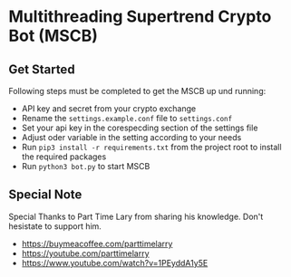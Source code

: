 # Multithreading Supertrend Crypto Bot (MSCB)

## Get Started
Following steps must be completed to get the MSCB up und running:
- API key and secret from your crypto exchange
- Rename the `settings.example.conf` file to `settings.conf`
- Set your api key in the corespecding section of the settings file
- Adjust oder variable in the setting according to your needs
- Run `pip3 install -r requirements.txt` from the project root to install the required packages
- Run `python3 bot.py` to start MSCB

## Special Note
Special Thanks to Part Time Lary from sharing his knowledge. Don't hesistate to support him.

* https://buymeacoffee.com/parttimelarry
* https://youtube.com/parttimelarry
* https://www.youtube.com/watch?v=1PEyddA1y5E